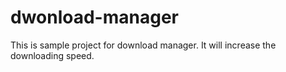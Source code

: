 # dwonload-manager
This is sample project for download manager. It will increase the downloading speed.
